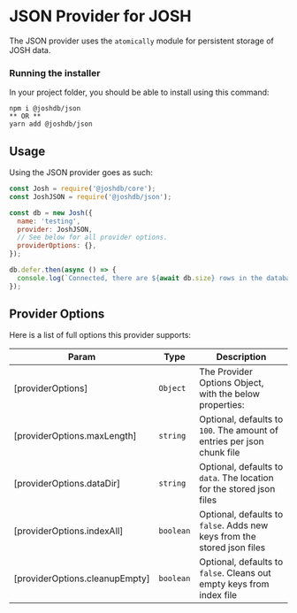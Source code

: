 # JSON Provider for JOSH

The JSON provider uses the `atomically` module for persistent storage of JOSH data.

### Running the installer

In your project folder, you should be able to install using this command:

```
npm i @joshdb/json
** OR **
yarn add @joshdb/json
```

## Usage

Using the JSON provider goes as such:

```js
const Josh = require('@joshdb/core');
const JoshJSON = require('@joshdb/json');

const db = new Josh({
  name: 'testing',
  provider: JoshJSON,
  // See below for all provider options.
  providerOptions: {},
});

db.defer.then(async () => {
  console.log(`Connected, there are ${await db.size} rows in the database.`);
});
```

## Provider Options

Here is a list of full options this provider supports:

| Param                          | Type                 | Description                                                            |
| ------------------------------ | -------------------- | ---------------------------------------------------------------------- |
| [providerOptions]              | <code>Object</code>  | The Provider Options Object, with the below properties:                |
| [providerOptions.maxLength]    | <code>string</code>  | Optional, defaults to `100`. The amount of entries per json chunk file |
| [providerOptions.dataDir]      | <code>string</code>  | Optional, defaults to `data`. The location for the stored json files   |
| [providerOptions.indexAll]     | <code>boolean</code> | Optional, defaults to `false`. Adds new keys from the stored json files |
| [providerOptions.cleanupEmpty] | <code>boolean</code> | Optional, defaults to `false`. Cleans out empty keys from index file   |
